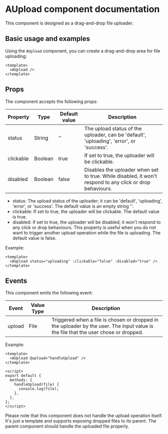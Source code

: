 # AUpload component documentation

This component is designed as a drag-and-drop file uploader.

## Basic usage and examples

Using the `AUpload` component, you can create a drag-and-drop area for file uploading:

```vue
<template>
  <AUpload />
</template>
```

## Props

The component accepts the following props:

| Property  | Type    | Default value | Description                                                                                                 |
| --------- | ------- | ------------- | ----------------------------------------------------------------------------------------------------------- |
| status    | String  | ''            | The upload status of the uploader, can be 'default', 'uploading', 'error', or 'success'.                    |
| clickable | Boolean | true          | If set to true, the uploader will be clickable.                                                             |
| disabled  | Boolean | false         | Disables the uploader when set to true. While disabled, it won't respond to any click or drop behaviours. |

- status: The upload status of the uploader; it can be 'default', 'uploading', 'error', or 'success'. The default value is an empty string ''.
- clickable: If set to true, the uploader will be clickable. The default value is true.
- disabled: If set to true, the uploader will be disabled; it won't respond to any click or drop behaviours. This property is useful when you do not want to trigger another upload operation while the file is uploading. The default value is false.

Example:

```vue
<template>
  <AUpload status="uploading" :clickable="false" :disabled="true" />
</template>
```

## Events

This component emits the following event:

| Event  | Value Type | Description                                                      |
| ------ | ---------- | ---------------------------------------------------------------- |
| upload | File       | Triggered when a file is chosen or dropped in the uploader by the user. The input value is the file that the user chose or dropped. |

Example:

```vue
<template>
  <AUpload @upload="handleUpload" />
</template>

<script>
export default {
  methods: {
    handleUpload(file) {
      console.log(file);
    },
  },
};
</script>
```

Please note that this component does not handle the upload operation itself. It's just a template and supports exposing dropped files to its parent. The parent component should handle the uploaded file properly.